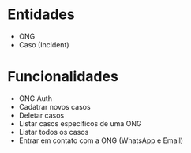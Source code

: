 # Entidades

* ONG
* Caso (Incident)

# Funcionalidades

* ONG Auth
* Cadatrar novos casos
* Deletar casos
* Listar casos específicos de uma ONG
* Listar todos os casos
* Entrar em contato com a ONG (WhatsApp e Email)